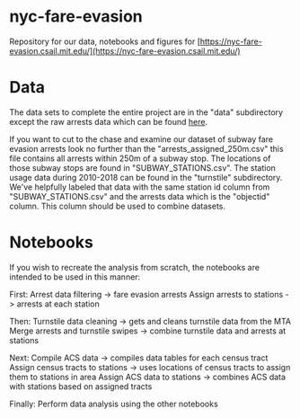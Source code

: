 # nyc-fare-evasion
Repository for our data, notebooks and figures for [https://nyc-fare-evasion.csail.mit.edu/](https://nyc-fare-evasion.csail.mit.edu/)

# Data
The data sets to complete the entire project are in the "data" subdirectory except the raw arrests data which can be found [here](https://data.cityofnewyork.us/Public-Safety/NYPD-Arrests-Data-Historic-/8h9b-rp9u).

If you want to cut to the chase and examine our dataset of subway fare evasion arrests look no further than the "arrests_assigned_250m.csv" this file contains all arrests within 250m of a subway stop. The locations of those subway stops are found in "SUBWAY_STATIONS.csv". The station usage data during 2010-2018 can be found in the "turnstile" subdirectory. We've helpfully labeled that data with the same station id column from "SUBWAY_STATIONS.csv" and the arrests data which is the "objectid" column. This column should be used to combine datasets.

# Notebooks
If you wish to recreate the analysis from scratch, the notebooks are intended to be used in this manner:

First:
	Arrest data filtering -> fare evasion arrests
	Assign arrests to stations -> arrests at each station

Then:
	Turnstile data cleaning -> gets and cleans turnstile data from the MTA
	Merge arrests and turnstile swipes -> combine turnstile data and arrests at stations

Next:
	Compile ACS data -> compiles data tables for each census tract
	Assign census tracts to stations -> uses locations of census tracts to assign them to stations in area
	Assign ACS data to stations -> combines ACS data with stations based on assigned tracts

Finally:
	Perform data analysis using the other notebooks
